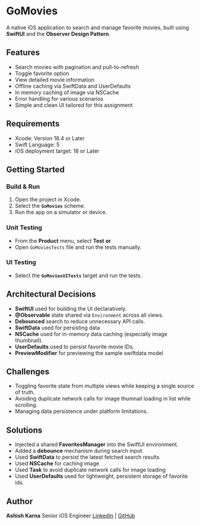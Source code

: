# GoMovies
A native iOS application to search and manage favorite movies, built using **SwiftUI** and the **Observer Design Pattern**.

## Features
 - Search movies with pagination and pull-to-refresh
 - Toggle favorite option
 - View detailed movie information
 - Offline caching via SwiftData and UserDefaults
 - In memory caching of image via NSCache
 - Error handling for various scenarios
 - Simple and clean UI tailored for this assignment
 
## Requirements
 - Xcode: Version 16.4 or Later
 - Swift Language: 5
 - iOS deployment target: 18 or Later
 
 
## Getting Started

### Build & Run
1. Open the project in Xcode.
2. Select the **`GoMovies`** scheme.
3. Run the app on a simulator or device.

### Unit Testing
* From the **Product** menu, select **Test**
  **or**
* Open `GoMoviesTests` file and run the tests manually.

### UI Testing
* Select the **`GoMoviesUITests`** target and run the tests.


## Architectural Decisions

* **SwiftUI** used for building the UI declaratively.
* **@Observable** state shared via `Environment` across all views.
* **Debounced** search to reduce unnecessary API calls.
* **SwiftData** used for persisting data
* **NSCache** used for in-memory data caching (especially image thumbnail).
* **UserDefaults** used to persist favorite movie IDs.
* **PreviewModifier** for previewing the sample swiftdata model

## Challenges

* Toggling favorite state from multiple views while keeping a single source of truth.
* Avoiding duplicate network calls for image thumnail loading in list while scrolling.
* Managing data persistence under platform limitations.

## Solutions

* Injected a shared **FavoritesManager** into the SwiftUI environment.
* Added a **debounce** mechanism during search input.
* Used **SwiftData** to persist the latest fetched search results
* Used **NSCache** for caching image
* Used **Task** to avoid duplicate network calls for image loading
* Used **UserDefaults** used for lightweight, persistent storage of favorite ids.

## Author

**Ashish Karna**
Senior iOS Engineer
[LinkedIn](https://www.linkedin.com/in/ashish-karna-177b7187/) | [GitHub](https://github.com/ashishkarna7)
